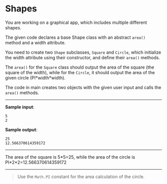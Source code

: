 # Shapes

You are working on a graphical app, which includes multiple different shapes.

The given code declares a base Shape class with an abstract ```area()``` method and a width attribute.

You need to create two `Shape` subclasses, `Square` and `Circle`, which initialize the width attribute using their constructor, and define their `area()` methods.

The `area()` for the `Square` class should output the area of the square (the square of the width), while for the `Circle`, it should output the area of the given circle (PI\*width\*width).

The code in main creates two objects with the given user input and calls the `area()` methods.

---

**Sample input**:
```
5
2
```

**Sample output**:
```
25
12.566370614359172
```

---

The area of the square is 5\*5=25, while the area of the circle is PI\*2\*2=12.566370614359172

---

>Use the `Math.PI` constant for the area calculation of the circle.
